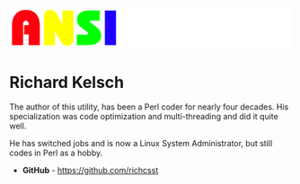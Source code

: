 ![ANSIEncode Logo](ANSI-Encode.png?raw=true "ANSIEncode Logo Title Text 1")

# Richard Kelsch

The author of this utility, has been a Perl coder for nearly four decades.  His specialization was code optimization and multi-threading and did it quite well.

He has switched jobs and is now a Linux System Administrator, but still codes in Perl as a hobby.

* **GitHub** - https://github.com/richcsst

